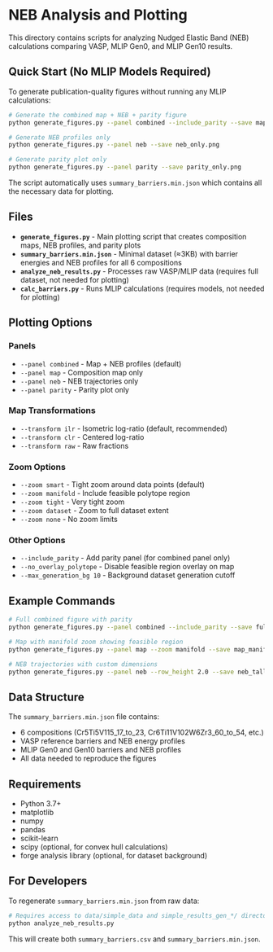 # NEB Analysis and Plotting

This directory contains scripts for analyzing Nudged Elastic Band (NEB) calculations comparing VASP, MLIP Gen0, and MLIP Gen10 results.

## Quick Start (No MLIP Models Required)

To generate publication-quality figures without running any MLIP calculations:

```bash
# Generate the combined map + NEB + parity figure
python generate_figures.py --panel combined --include_parity --save map_plus_neb.png

# Generate NEB profiles only
python generate_figures.py --panel neb --save neb_only.png

# Generate parity plot only
python generate_figures.py --panel parity --save parity_only.png
```

The script automatically uses `summary_barriers.min.json` which contains all the necessary data for plotting.

## Files

- **`generate_figures.py`** - Main plotting script that creates composition maps, NEB profiles, and parity plots
- **`summary_barriers.min.json`** - Minimal dataset (≈3KB) with barrier energies and NEB profiles for all 6 compositions
- **`analyze_neb_results.py`** - Processes raw VASP/MLIP data (requires full dataset, not needed for plotting)
- **`calc_barriers.py`** - Runs MLIP calculations (requires models, not needed for plotting)

## Plotting Options

### Panels
- `--panel combined` - Map + NEB profiles (default)
- `--panel map` - Composition map only
- `--panel neb` - NEB trajectories only
- `--panel parity` - Parity plot only

### Map Transformations
- `--transform ilr` - Isometric log-ratio (default, recommended)
- `--transform clr` - Centered log-ratio
- `--transform raw` - Raw fractions

### Zoom Options
- `--zoom smart` - Tight zoom around data points (default)
- `--zoom manifold` - Include feasible polytope region
- `--zoom tight` - Very tight zoom
- `--zoom dataset` - Zoom to full dataset extent
- `--zoom none` - No zoom limits

### Other Options
- `--include_parity` - Add parity panel (for combined panel only)
- `--no_overlay_polytope` - Disable feasible region overlay on map
- `--max_generation_bg 10` - Background dataset generation cutoff

## Example Commands

```bash
# Full combined figure with parity
python generate_figures.py --panel combined --include_parity --save full_figure.png

# Map with manifold zoom showing feasible region
python generate_figures.py --panel map --zoom manifold --save map_manifold.png

# NEB trajectories with custom dimensions
python generate_figures.py --panel neb --row_height 2.0 --save neb_tall.png
```

## Data Structure

The `summary_barriers.min.json` file contains:
- 6 compositions (Cr5Ti5V115_17_to_23, Cr6Ti11V102W6Zr3_60_to_54, etc.)
- VASP reference barriers and NEB energy profiles
- MLIP Gen0 and Gen10 barriers and NEB profiles
- All data needed to reproduce the figures

## Requirements

- Python 3.7+
- matplotlib
- numpy
- pandas
- scikit-learn
- scipy (optional, for convex hull calculations)
- forge analysis library (optional, for dataset background)

## For Developers

To regenerate `summary_barriers.min.json` from raw data:

```bash
# Requires access to data/simple_data and simple_results_gen_*/ directories
python analyze_neb_results.py
```

This will create both `summary_barriers.csv` and `summary_barriers.min.json`.

